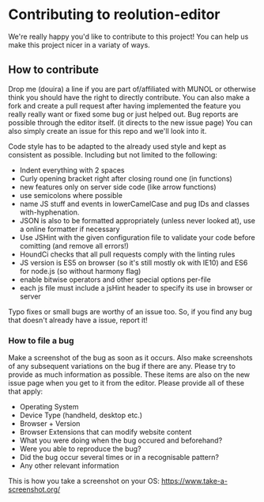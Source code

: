 # Contributing to reolution-editor
We're really happy you'd like to contribute to this project! You can help us make this project nicer in a variaty of ways.

## How to contribute
Drop me (douira) a line if you are part of/affiliated with MUNOL or otherwise think you should have the right to directly contribute. You can also make a fork and create a pull request after having implemented the feature you really really want or fixed some bug or just helped out. Bug reports are possible through the editor itself. (it directs to the new issue page) You can also simply create an issue for this repo and we'll look into it.

Code style has to be adapted to the already used style and kept as consistent as possible.
Including but not limited to the following:
- Indent everything with 2 spaces
- Curly opening bracket right after closing round one (in functions)
- new features only on server side code (like arrow functions)
- use semicolons where possible
- name JS stuff and events in lowerCamelCase and pug IDs and classes with-hyphenation.
- JSON is also to be formatted appropriately (unless never looked at), use a online formatter if necessary
- Use JSHint with the given configuration file to validate your code before comitting (and remove all errors!)
- HoundCi checks that all pull requests comply with the linting rules
- JS version is ES5 on browser (so it's still mostly ok with IE10) and ES6 for node.js (so without harmony flag)
- enable bitwise operators and other special options per-file
- each js file must include a jsHint header to specify its use in browser or server

Typo fixes or small bugs are worthy of an issue too. So, if you find any bug that doesn't already have a issue, report it!

### How to file a bug
Make a screenshot of the bug as soon as it occurs. Also make screenshots of any subsequent variations on the bug if there are any. Please try to provide as much information as possible. These items are also on the new issue page when you get to it from the editor. Please provide all of these that apply:
- Operating System
- Device Type (handheld, desktop etc.)
- Browser + Version
- Browser Extensions that can modify website content
- What you were doing when the bug occured and beforehand?
- Were you able to reproduce the bug?
- Did the bug occur several times or in a recognisable pattern?
- Any other relevant information

This is how you take a screenshot on your OS: https://www.take-a-screenshot.org/
